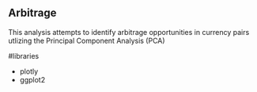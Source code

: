 ## Arbitrage

This analysis attempts to identify arbitrage opportunities in currency pairs utlizing the Principal Component Analysis (PCA)

#libraries
* plotly
* ggplot2
